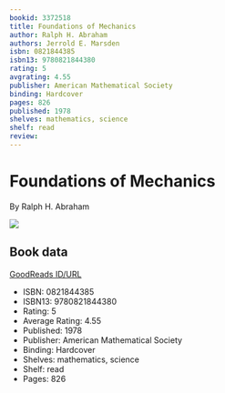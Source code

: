 ```yaml
---
bookid: 3372518
title: Foundations of Mechanics
author: Ralph H. Abraham
authors: Jerrold E. Marsden
isbn: 0821844385
isbn13: 9780821844380
rating: 5
avgrating: 4.55
publisher: American Mathematical Society
binding: Hardcover
pages: 826
published: 1978
shelves: mathematics, science
shelf: read
review: 
---
```


# Foundations of Mechanics

By Ralph H. Abraham

![](https://i.gr-assets.com/images/S/compressed.photo.goodreads.com/books/1256131512l/3372518.jpg)

## Book data

[GoodReads ID/URL](https://www.goodreads.com/book/show/3372518)

- ISBN: 0821844385
- ISBN13: 9780821844380
- Rating: 5
- Average Rating: 4.55
- Published: 1978
- Publisher: American Mathematical Society
- Binding: Hardcover
- Shelves: mathematics, science
- Shelf: read
- Pages: 826


